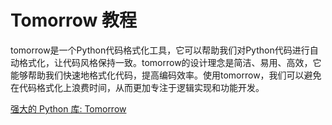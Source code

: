 # Tomorrow 教程

<show-structure depth="3"/>


tomorrow是一个Python代码格式化工具，它可以帮助我们对Python代码进行自动格式化，让代码风格保持一致。tomorrow的设计理念是简洁、易用、高效，它能够帮助我们快速地格式化代码，提高编码效率。使用tomorrow，我们可以避免在代码格式化上浪费时间，从而更加专注于逻辑实现和功能开发。


<seealso>
<category ref="ref_docs">
    <a href="https://mp.weixin.qq.com/s/6lQQvGm0i0PC8Ebfoe2GXA">强大的 Python 库: Tomorrow</a>
</category>
<category ref="ref_github">
</category>
<category ref="ref_issues">
</category>
<category ref="ref_hf">
</category>
<category ref="ref_ms">
</category>
</seealso>

